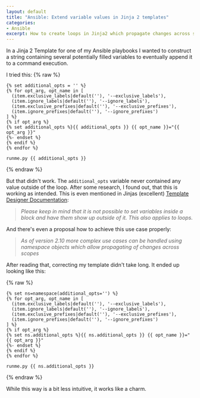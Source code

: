 ```yaml
---
layout: default
title: "Ansible: Extend variable values in Jinja 2 templates"
categories:
- Ansible
excerpt: How to create loops in Jinja2 which propagate changes across scopes
---
```


In a Jinja 2 Template for one of my Ansible playbooks I wanted to construct a string containing several potentially filled variables to eventually append it to a command execution.

I tried this:
{% raw %}
```jinja
{% set additional_opts = '' %}
{% for opt_arg, opt_name in [
  (item.exclusive_labels|default(''), '--exclusive_labels'),
  (item.ignore_labels|default(''), '--ignore_labels'),
  (item.exclusive_prefixes|default(''), '--exclusive_prefixes'),
  (item.ignore_prefixes|default(''), '--ignore_prefixes')
] %}
{% if opt_arg %}
{% set additional_opts %}{{ additional_opts }} {{ opt_name }}="{{ opt_arg }}"
{%- endset %}
{% endif %}
{% endfor %}

runme.py {{ additional_opts }}
```
{% endraw %}

But that didn't work. The `additional_opts` variable never contained any value outside of the loop.
After some research, I found out, that this is working as intended. This is even mentioned in Jinjas (excellent) [Template Designer Documentation][tdd]:

> *Please keep in mind that it is not possible to set variables inside a block and have them show up outside of it. This also applies to loops.*

And there's even a proposal how to achieve this use case properly:

> *As of version 2.10 more complex use cases can be handled using namespace objects which allow propagating of changes across scopes*

After reading that, correcting my template didn't take long. It ended up looking like this:

{% raw %}
```jinja
{% set ns=namespace(additional_opts='') %}
{% for opt_arg, opt_name in [
  (item.exclusive_labels|default(''), '--exclusive_labels'),
  (item.ignore_labels|default(''), '--ignore_labels'),
  (item.exclusive_prefixes|default(''), '--exclusive_prefixes'),
  (item.ignore_prefixes|default(''), '--ignore_prefixes')
] %}
{% if opt_arg %}
{% set ns.additional_opts %}{{ ns.additional_opts }} {{ opt_name }}="{{ opt_arg }}"
{%- endset %}
{% endif %}
{% endfor %}

runme.py {{ ns.additional_opts }}
```
{% endraw %}

While this way is a bit less intuitive, it works like a charm.

[tdd]: http://jinja.pocoo.org/docs/2.10/templates/#assignments

